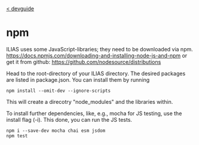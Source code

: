 [< devguide](../devguide.md#tools)

# npm

ILIAS uses some JavaScript-libraries; they need to be downloaded via npm.
https://docs.npmjs.com/downloading-and-installing-node-js-and-npm
or get it from github:
https://github.com/nodesource/distributions

Head to the root-directory of your ILIAS directory.
The desired packages are listed in package.json.
You can install them by running
```
npm install --omit-dev --ignore-scripts
```
This will create a direcotry "node_modules" and the libraries within.

To install further dependencies, like, e.g., mocha for JS testing, use the install flag (-i).
This done, you can run the JS tests.
```
npm i --save-dev mocha chai esm jsdom
npm test
```
